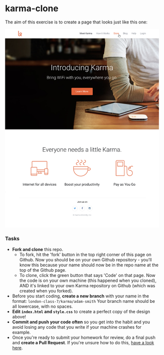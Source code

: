 # karma-clone

The aim of this exercise is to create a page that looks just like this one: 


![alt text](./Karma%20-%20desktop%20design.png "Karma desktop design")


### Tasks

 - **Fork and clone** this repo.
   - To fork, hit the 'fork' button in the top right corner of this page on Github. 
  Now you should be on your own Github repository - you'll know this because your name should now be in the repo name at the top of the Github page. 
   - To clone, click the green button that says 'Code' on that page.
  Now the code is on your own machine (this happened when you cloned), AND it's linked to your own Karma repository on Github (which was created when you forked).
 - Before you start coding, **create a new branch** with your name in the format: `london-class-7/karma/adam-smith`
  Your branch name should be all lowercase, with no spaces. 
 - **Edit `index.html` and `style.css`** to create a perfect copy of the design above!
 - **Commit and push your code often** so you get into the habit and you avoid losing any code that you write if your machine crashes for example. 
 - Once you're ready to submit your homework for review, do a final push and **create a Pull Request**. If you're unsure how to do this, [have a look here](https://syllabus.codeyourfuture.io/git/cheatsheet/#i-want-to-send-my-code-to-volunteers-pushing).

